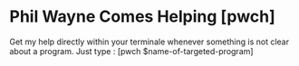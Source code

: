 # Phil Wayne Comes Helping [pwch]

Get my help directly within your terminale whenever something is not clear about a program.
Just type : [pwch $name-of-targeted-program] 
